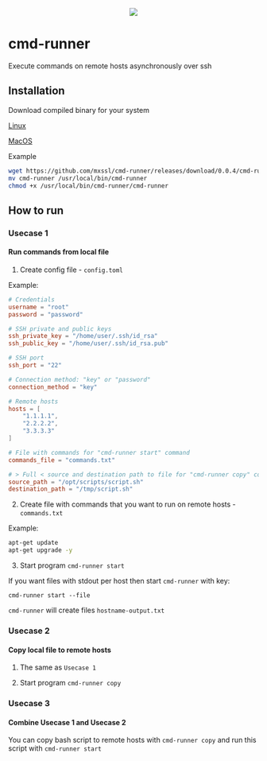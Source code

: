 <p align="center">
  <img src="https://github.com/mxssl/cmd-runner/blob/master/cmd-runner-logo.png">
</p>

# cmd-runner

Execute commands on remote hosts asynchronously over ssh

## Installation

Download compiled binary for your system

[Linux](https://github.com/mxssl/cmd-runner/releases/download/0.0.4/cmd-runner-linux-amd64)

[MacOS](https://github.com/mxssl/cmd-runner/releases/download/0.0.4/cmd-runner-darwin-amd64)

Example

```bash
wget https://github.com/mxssl/cmd-runner/releases/download/0.0.4/cmd-runner-linux-amd64 -O cmd-runner
mv cmd-runner /usr/local/bin/cmd-runner
chmod +x /usr/local/bin/cmd-runner/cmd-runner
```

## How to run

### Usecase 1

#### Run commands from local file

1. Create config file - `config.toml`

Example:

```toml
# Credentials
username = "root"
password = "password"

# SSH private and public keys
ssh_private_key = "/home/user/.ssh/id_rsa"
ssh_public_key = "/home/user/.ssh/id_rsa.pub"

# SSH port
ssh_port = "22"

# Connection method: "key" or "password"
connection_method = "key"

# Remote hosts
hosts = [
	"1.1.1.1",
	"2.2.2.2",
	"3.3.3.3"
]

# File with commands for "cmd-runner start" command
commands_file = "commands.txt"

# > Full < source and destination path to file for "cmd-runner copy" command 
source_path = "/opt/scripts/script.sh"
destination_path = "/tmp/script.sh"
```

2. Create file with commands that you want to run on remote hosts - `commands.txt`

Example:

```bash
apt-get update
apt-get upgrade -y
```

3. Start program `cmd-runner start`

If you want files with stdout per host then start `cmd-runner` with key:
```
cmd-runner start --file
```

`cmd-runner` will create files `hostname-output.txt`

### Usecase 2

#### Copy local file to remote hosts

1. The same as `Usecase 1`

2. Start program `cmd-runner copy`

### Usecase 3

#### Combine Usecase 1 and Usecase 2

You can copy bash script to remote hosts with `cmd-runner copy` and run this script with `cmd-runner start`
